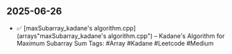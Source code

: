 ## 2025-06-26

- ✅ [maxSubarray_kadane's algorithm.cpp](arrays\"maxSubarray_kadane's algorithm.cpp") – Kadane's Algorithm for Maximum Subarray Sum
Tags: #Array #Kadane #Leetcode #Medium  
